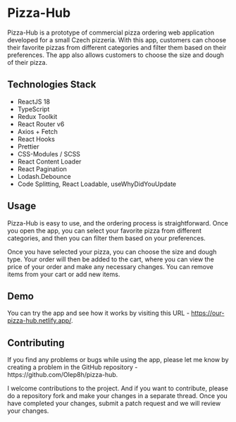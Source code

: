 <h1>Pizza-Hub</h1>

<p>Pizza-Hub is a prototype of commercial pizza ordering web application developed for a small Czech pizzeria. With this app, customers can choose their favorite pizzas from different categories and filter them based on their preferences. The app also allows customers to choose the size and dough of their pizza.</p>

<h2>Technologies Stack</h2>

<ul>
  <li>ReactJS 18</li>
  <li>TypeScript</li>
  <li>Redux Toolkit</li>
  <li>React Router v6</li>
  <li>Axios + Fetch</li>
  <li>React Hooks</li>
  <li>Prettier</li>
  <li>CSS-Modules / SCSS</li>
  <li>React Content Loader</li>
  <li>React Pagination</li>
  <li>Lodash.Debounce</li>
  <li>Code Splitting, React Loadable, useWhyDidYouUpdate</li>
</ul>

<h2>Usage</h2>

<p>Pizza-Hub is easy to use, and the ordering process is straightforward. Once you open the app, you can select your favorite pizza from different categories, and then you can filter them based on your preferences.</p>

<p>Once you have selected your pizza, you can choose the size and dough type. Your order will then be added to the cart, where you can view the price of your order and make any necessary changes. You can remove items from your cart or add new items.</p>

<h2>Demo</h2>

<p>You can try the app and see how it works by visiting this URL - <a href="https://our-pizza-hub.netlify.app/">https://our-pizza-hub.netlify.app/</a>.</p>

<h2>Contributing</h2>

<p>If you find any problems or bugs while using the app, please let me know by creating a problem in the GitHub repository - https://github.com/Olep8h/pizza-hub.</p>

<p>I welcome contributions to the project. And if you want to contribute, please do a repository fork and make your changes in a separate thread. Once you have completed your changes, submit a patch request and we will review your changes.</p>

